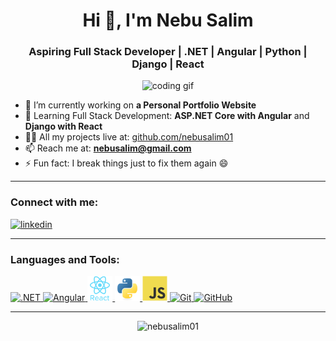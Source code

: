 <h1 align="center">Hi 👋, I'm Nebu Salim</h1>
<h3 align="center">Aspiring Full Stack Developer | .NET | Angular | Python | Django | React</h3>

<p align="center">
  <img src="https://cdn.dribbble.com/users/1162077/screenshots/3848914/programmer.gif" width="300" alt="coding gif">
</p>

- 🔭 I’m currently working on **a Personal Portfolio Website**
- 🌱 Learning Full Stack Development: **ASP.NET Core with Angular** and **Django with React**
- 👨‍💻 All my projects live at: [github.com/nebusalim01](https://github.com/nebusalim01)
- 📫 Reach me at: **nebusalim@gmail.com**
- ⚡ Fun fact: I break things just to fix them again 😄

---

<h3 align="left">Connect with me:</h3>
<p align="left">
  <a href="https://www.linkedin.com/in/nebusalim" target="_blank">
    <img src="https://cdn.jsdelivr.net/npm/simple-icons@v3/icons/linkedin.svg" alt="linkedin" height="30" width="40" />
  </a>
</p>

---

<h3 align="left">Languages and Tools:</h3>
<p align="left">
  <a href="https://dotnet.microsoft.com/" target="_blank"> <img src="https://www.vectorlogo.zone/logos/dotnet/dotnet-icon.svg" alt=".NET" width="40" height="40"/> </a>
  <a href="https://angular.io/" target="_blank"> <img src="https://angular.io/assets/images/logos/angular/angular.svg" alt="Angular" width="40" height="40"/> </a>
  <a href="https://reactjs.org/" target="_blank"> <img src="https://raw.githubusercontent.com/devicons/devicon/master/icons/react/react-original-wordmark.svg" alt="React" width="40" height="40"/> </a>
  <a href="https://www.python.org/" target="_blank"> <img src="https://raw.githubusercontent.com/devicons/devicon/master/icons/python/python-original.svg" alt="Python" width="40" height="40"/> </a>
  <a href="https://developer.mozilla.org/en-US/docs/Web/JavaScript" target="_blank"> <img src="https://raw.githubusercontent.com/devicons/devicon/master/icons/javascript/javascript-original.svg" alt="JavaScript" width="40" height="40"/> </a>
  <a href="https://git-scm.com/" target="_blank"> <img src="https://www.vectorlogo.zone/logos/git-scm/git-scm-icon.svg" alt="Git" width="40" height="40"/> </a>
  <a href="https://github.com/" target="_blank"> <img src="https://cdn-icons-png.flaticon.com/512/25/25231.png" alt="GitHub" width="40" height="40"/> </a>
</p>

---

<p align="center">
  <img src="https://github-readme-stats.vercel.app/api?username=nebusalim01&show_icons=true&locale=en" alt="nebusalim01" />
</p>
